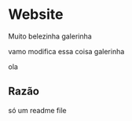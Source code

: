 # Website

Muito belezinha galerinha

vamo modifica essa coisa galerinha

ola

## Razão

só um readme file